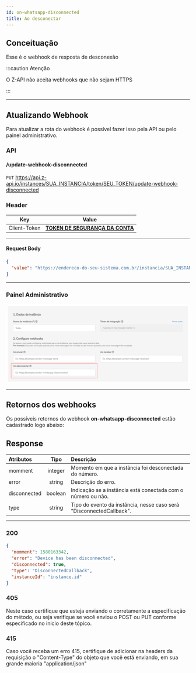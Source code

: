 ```yaml
---
id: on-whatsapp-disconnected
title: Ao desconectar
---
```


## Conceituação

Esse é o webhook de resposta de desconexão

:::caution Atenção

O Z-API não aceita webhooks que não sejam HTTPS

:::

---

## Atualizando Webhook

Para atualizar a rota do webhook é possível fazer isso pela API ou pelo painel administrativo.

### API

#### /update-webhook-disconnected

`PUT` https://api.z-api.io/instances/SUA_INSTANCIA/token/SEU_TOKEN/update-webhook-disconnected

### Header

|      Key       |            Value            |
| :------------: |     :-----------------:     |
|  Client-Token  | **[TOKEN DE SEGURANÇA DA CONTA](https://developer.z-api.io/security/client-token)** |
---

#### Request Body

```json
{
  "value": "https://endereco-do-seu-sistema.com.br/instancia/SUA_INSTANCIA/disconnected"
}
```

---

### Painel Administrativo

![img](../../img/disconnected.png)

---

## Retornos dos webhooks

Os possíveis retornos do webhook **on-whatsapp-disconnected** estão cadastrado logo abaixo:

## Response

| Atributos | Tipo | Descrição |
| :-- | :-: | :-- |
| momment | integer | Momento em que a instância foi desconectada do número. |
| error | string | Descrição do erro. |
| disconnected | boolean | Indicação se a instância está conectada com o número ou não. |
| type | string | Tipo do evento da instância, nesse caso será "DisconnectedCallback". |

---

### 200

```json
{
  "momment": 1580163342,
  "error": "Device has been disconnected",
  "disconnected": true,
  "type": "DisconnectedCallback",
  "instanceId": "instance.id"
}
```

### 405

Neste caso certifique que esteja enviando o corretamente a especificação do método, ou seja verifique se você enviou o POST ou PUT conforme especificado no inicio deste tópico.

### 415

Caso você receba um erro 415, certifique de adicionar na headers da requisição o "Content-Type" do objeto que você está enviando, em sua grande maioria "application/json"

<!--
## Code

<iframe src="//api.apiembed.com/?source=https://raw.githubusercontent.com/Z-API/z-api-docs/main/json-examples/on-whatsapp-disconnected.json&targets=all" frameborder="0" scrolling="no" width="100%" height="500px" seamless></iframe> -->
